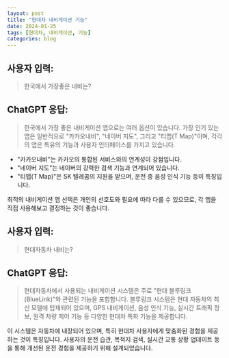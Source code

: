 ```yaml
---
layout: post
title: "현대차 내비게이션 기능"
date: 2024-01-25
tags: [현대차, 내비게이션, 기능]
categories: blog
---
```


## 사용자 입력:
> 한국에서 가장좋은 내비는?

## ChatGPT 응답:
> 한국에서 가장 좋은 내비게이션 앱으로는 여러 옵션이 있습니다. 가장 인기 있는 앱은 일반적으로 "카카오내비", "네이버 지도", 그리고 "티맵(T Map)"이며, 각각의 앱은 특유의 기능과 사용자 인터페이스를 가지고 있습니다. 

- "카카오내비"는 카카오의 통합된 서비스와의 연계성이 강점입니다.
- "네이버 지도"는 네이버의 강력한 검색 기능과 연계되어 있습니다.
- "티맵(T Map)"은 SK 텔레콤의 지원을 받으며, 운전 중 음성 인식 기능 등이 특징입니다.

최적의 내비게이션 앱 선택은 개인의 선호도와 필요에 따라 다를 수 있으므로, 각 앱을 직접 사용해보고 결정하는 것이 좋습니다.

## 사용자 입력:
> 현대자동차 내비는?

## ChatGPT 응답:
> 현대자동차에서 사용되는 내비게이션 시스템은 주로 "현대 블루링크(BlueLink)"와 관련된 기능을 포함합니다. 블루링크 시스템은 현대 자동차의 최신 모델에 탑재되어 있으며, GPS 내비게이션, 음성 인식 기능, 실시간 트래픽 정보, 원격 차량 제어 기능 등 다양한 현대차 특화 기능을 제공합니다.

이 시스템은 자동차에 내장되어 있으며, 특히 현대차 사용자에게 맞춤화된 경험을 제공하는 것이 특징입니다. 사용자의 운전 습관, 목적지 검색, 실시간 교통 상황 업데이트 등을 통해 개선된 운전 경험을 제공하기 위해 설계되었습니다.


